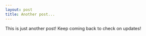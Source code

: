 ```yaml
---
layout: post
title: Another post...
---
```


This is just another post! Keep coming back to check on updates!
